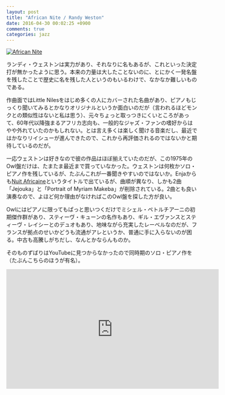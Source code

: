 ```yaml
---
layout: post
title: "African Nite / Randy Weston"
date: 2016-04-30 00:02:25 +0900
comments: true
categories: jazz
---
```

<a href="http://www.amazon.co.jp/exec/obidos/ASIN/B00005OMNK/myhumangetsme-22/ref=nosim/" name="amazletlink" target="_blank"><img src="http://ecx.images-amazon.com/images/I/51IfPI-PymL.jpg" alt="African Nite" style="border: none;" /></a>

ランディ・ウェストンは実力があり、それなりに名もあるが、これといった決定打が無かったように思う。本来の力量は大したことないのに、とにかく一発名盤を残したことで歴史に名を残した人というのもいるわけで、なかなか難しいものである。

<!--more-->

作曲面ではLittle Nilesをはじめ多くの人にカバーされた名曲があり、ピアノもじっくり聞いてみるとかなりオリジナルというか面白いのだが（言われるほどモンクとの類似性はないと私は思う）、元々ちょっと取っつきにくいところがあって、60年代以降強まるアフリカ志向も、一般的なジャズ・ファンの嗜好からはやや外れていたのかもしれない。とは言え多くは楽しく聞ける音楽だし、最近ではかなりリイシューが進んできたので、これから再評価されるのではないかと期待しているのだが。

一応ウェストンは好きなので彼の作品はほぼ揃えていたのだが、この1975年のOwl盤だけは、たまたま最近まで買っていなかった。ウェストンは何枚かソロ・ピアノ作を残しているが、たぶんこれが一番聞きやすいのではないか。Enjaからも<a href="http://www.amazon.co.jp/exec/obidos/ASIN/B00ENPX49C/myhumangetsme-22/ref=nosim/" name="amazletlink" target="_blank">Nuit Africaine</a>というタイトルで出ているが、曲順が異なり、しかも2曲「Jejouka」と「Portrait of Myriam Makeba」が削除されている。2曲とも良い演奏なので、よほど何か理由がなければこのOwl盤を探した方が良い。

Owlにはピアノに限ってもぱっと思いつくだけでミシェル・ペトルチアーニの初期傑作群があり、スティーヴ・キューンの名作もあり、ギル・エヴァンスとスティーヴ・レイシーとのデュオもあり、地味ながら充実したレーベルなのだが、フランスが拠点のせいかどうも流通がアレというか、普通に手に入らないのが困る。中古も高騰しがちだし、なんとかならんものか。

そのものずばりはYouTubeに見つからなかったので同時期のソロ・ピアノ作を（たぶんこちらのほうが有名）。

<iframe width="560" height="315" src="https://www.youtube.com/embed/-Yy_udYfqYA" frameborder="0" allowfullscreen></iframe>
